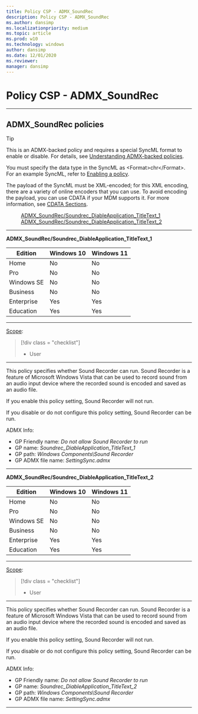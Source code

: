 ```yaml
---
title: Policy CSP - ADMX_SoundRec
description: Policy CSP - ADMX_SoundRec
ms.author: dansimp
ms.localizationpriority: medium
ms.topic: article
ms.prod: w10
ms.technology: windows
author: dansimp
ms.date: 12/01/2020
ms.reviewer: 
manager: dansimp
---
```


# Policy CSP - ADMX_SoundRec

<hr/>

<!--Policies-->
## ADMX_SoundRec policies  

> [!TIP]
> This is an ADMX-backed policy and requires a special SyncML format to enable or disable. For details, see [Understanding ADMX-backed policies](./understanding-admx-backed-policies.md).
> 
> You must specify the data type in the SyncML as &lt;Format&gt;chr&lt;/Format&gt;. For an example SyncML, refer to [Enabling a policy](./understanding-admx-backed-policies.md#enabling-a-policy).
> 
> The payload of the SyncML must be XML-encoded; for this XML encoding, there are a variety of online encoders that you can use. To avoid encoding the payload, you can use CDATA if your MDM supports it. For more information, see [CDATA Sections](http://www.w3.org/TR/REC-xml/#sec-cdata-sect).

<dl>
  <dd>
    <a href="#admx-soundrec-soundrec_diableapplication_titletext_1">ADMX_SoundRec/Soundrec_DiableApplication_TitleText_1</a>
  </dd>
  <dd>
    <a href="#admx-soundrec-soundrec_diableapplication_titletext_2">ADMX_SoundRec/Soundrec_DiableApplication_TitleText_2</a>
  </dd>
</dl>


<hr/>

<!--Policy-->
<a href="" id="admx-soundrec-soundrec_diableapplication_titletext_1"></a>**ADMX_SoundRec/Soundrec_DiableApplication_TitleText_1**  

<!--SupportedSKUs-->

|Edition|Windows 10|Windows 11|
|--- |--- |--- |
|Home|No|No|
|Pro|No|No|
|Windows SE|No|No|
|Business|No|No|
|Enterprise|Yes|Yes|
|Education|Yes|Yes|

<!--/SupportedSKUs-->
<hr/>

<!--Scope-->
[Scope](./policy-configuration-service-provider.md#policy-scope):

> [!div class = "checklist"]
> * User

<hr/>

<!--/Scope-->
<!--Description-->
This policy specifies whether Sound Recorder can run. Sound Recorder is a feature of Microsoft Windows Vista that can be used to record sound from an audio input device where the recorded sound is encoded and saved as an audio file.  

If you enable this policy setting, Sound Recorder will not run.  

If you disable or do not configure this policy setting, Sound Recorder can be run.

<!--/Description-->

<!--ADMXBacked-->
ADMX Info:  
-   GP Friendly name: *Do not allow Sound Recorder to run*
-   GP name: *Soundrec_DiableApplication_TitleText_1*
-   GP path: *Windows Components\Sound Recorder*
-   GP ADMX file name: *SettingSync.admx*

<!--/ADMXBacked-->
<!--/Policy-->
<hr/>


<!--Policy-->
<a href="" id="admx-soundrec-soundrec_diableapplication_titletext_2"></a>**ADMX_SoundRec/Soundrec_DiableApplication_TitleText_2**  

<!--SupportedSKUs-->

|Edition|Windows 10|Windows 11|
|--- |--- |--- |
|Home|No|No|
|Pro|No|No|
|Windows SE|No|No|
|Business|No|No|
|Enterprise|Yes|Yes|
|Education|Yes|Yes|

<!--/SupportedSKUs-->
<hr/>

<!--Scope-->
[Scope](./policy-configuration-service-provider.md#policy-scope):

> [!div class = "checklist"]
> * User

<hr/>

<!--/Scope-->
<!--Description-->
This policy specifies whether Sound Recorder can run. Sound Recorder is a feature of Microsoft Windows Vista that can be used to record sound from an audio input device where the recorded sound is encoded and saved as an audio file.  

If you enable this policy setting, Sound Recorder will not run.  

If you disable or do not configure this policy setting, Sound Recorder can be run.

<!--/Description-->

<!--ADMXBacked-->
ADMX Info:  
-   GP Friendly name: *Do not allow Sound Recorder to run*
-   GP name: *Soundrec_DiableApplication_TitleText_2*
-   GP path: *Windows Components\Sound Recorder*
-   GP ADMX file name: *SettingSync.admx*

<!--/ADMXBacked-->
<!--/Policy-->
<hr/>

<!--/Policies-->

